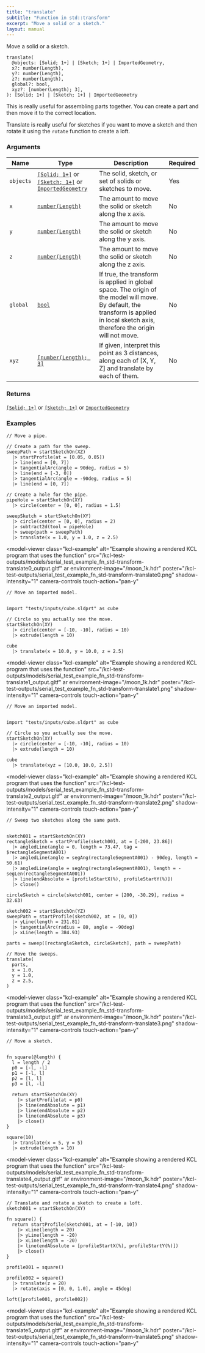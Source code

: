 ```yaml
---
title: "translate"
subtitle: "Function in std::transform"
excerpt: "Move a solid or a sketch."
layout: manual
---
```


Move a solid or a sketch.

```kcl
translate(
  @objects: [Solid; 1+] | [Sketch; 1+] | ImportedGeometry,
  x?: number(Length),
  y?: number(Length),
  z?: number(Length),
  global?: bool,
  xyz?: [number(Length); 3],
): [Solid; 1+] | [Sketch; 1+] | ImportedGeometry
```

This is really useful for assembling parts together. You can create a part
and then move it to the correct location.

Translate is really useful for sketches if you want to move a sketch
and then rotate it using the `rotate` function to create a loft.

### Arguments

| Name | Type | Description | Required |
|----------|------|-------------|----------|
| `objects` | [`[Solid; 1+]`](/docs/kcl-std/types/std-types-Solid) or [`[Sketch; 1+]`](/docs/kcl-std/types/std-types-Sketch) or [`ImportedGeometry`](/docs/kcl-std/types/std-types-ImportedGeometry) | The solid, sketch, or set of solids or sketches to move. | Yes |
| `x` | [`number(Length)`](/docs/kcl-std/types/std-types-number) | The amount to move the solid or sketch along the x axis. | No |
| `y` | [`number(Length)`](/docs/kcl-std/types/std-types-number) | The amount to move the solid or sketch along the y axis. | No |
| `z` | [`number(Length)`](/docs/kcl-std/types/std-types-number) | The amount to move the solid or sketch along the z axis. | No |
| `global` | [`bool`](/docs/kcl-std/types/std-types-bool) | If true, the transform is applied in global space. The origin of the model will move. By default, the transform is applied in local sketch axis, therefore the origin will not move. | No |
| `xyz` | [`[number(Length); 3]`](/docs/kcl-std/types/std-types-number) | If given, interpret this point as 3 distances, along each of [X, Y, Z] and translate by each of them. | No |

### Returns

[`[Solid; 1+]`](/docs/kcl-std/types/std-types-Solid) or [`[Sketch; 1+]`](/docs/kcl-std/types/std-types-Sketch) or [`ImportedGeometry`](/docs/kcl-std/types/std-types-ImportedGeometry)


### Examples

```kcl
// Move a pipe.

// Create a path for the sweep.
sweepPath = startSketchOn(XZ)
  |> startProfile(at = [0.05, 0.05])
  |> line(end = [0, 7])
  |> tangentialArc(angle = 90deg, radius = 5)
  |> line(end = [-3, 0])
  |> tangentialArc(angle = -90deg, radius = 5)
  |> line(end = [0, 7])

// Create a hole for the pipe.
pipeHole = startSketchOn(XY)
  |> circle(center = [0, 0], radius = 1.5)

sweepSketch = startSketchOn(XY)
  |> circle(center = [0, 0], radius = 2)
  |> subtract2d(tool = pipeHole)
  |> sweep(path = sweepPath)
  |> translate(x = 1.0, y = 1.0, z = 2.5)

```


<model-viewer
  class="kcl-example"
  alt="Example showing a rendered KCL program that uses the  function"
  src="/kcl-test-outputs/models/serial_test_example_fn_std-transform-translate0_output.gltf"
  ar
  environment-image="/moon_1k.hdr"
  poster="/kcl-test-outputs/serial_test_example_fn_std-transform-translate0.png"
  shadow-intensity="1"
  camera-controls
  touch-action="pan-y"
>
</model-viewer>

```kcl
// Move an imported model.


import "tests/inputs/cube.sldprt" as cube

// Circle so you actually see the move.
startSketchOn(XY)
  |> circle(center = [-10, -10], radius = 10)
  |> extrude(length = 10)

cube
  |> translate(x = 10.0, y = 10.0, z = 2.5)

```


<model-viewer
  class="kcl-example"
  alt="Example showing a rendered KCL program that uses the  function"
  src="/kcl-test-outputs/models/serial_test_example_fn_std-transform-translate1_output.gltf"
  ar
  environment-image="/moon_1k.hdr"
  poster="/kcl-test-outputs/serial_test_example_fn_std-transform-translate1.png"
  shadow-intensity="1"
  camera-controls
  touch-action="pan-y"
>
</model-viewer>

```kcl
// Move an imported model.


import "tests/inputs/cube.sldprt" as cube

// Circle so you actually see the move.
startSketchOn(XY)
  |> circle(center = [-10, -10], radius = 10)
  |> extrude(length = 10)

cube
  |> translate(xyz = [10.0, 10.0, 2.5])

```


<model-viewer
  class="kcl-example"
  alt="Example showing a rendered KCL program that uses the  function"
  src="/kcl-test-outputs/models/serial_test_example_fn_std-transform-translate2_output.gltf"
  ar
  environment-image="/moon_1k.hdr"
  poster="/kcl-test-outputs/serial_test_example_fn_std-transform-translate2.png"
  shadow-intensity="1"
  camera-controls
  touch-action="pan-y"
>
</model-viewer>

```kcl
// Sweep two sketches along the same path.


sketch001 = startSketchOn(XY)
rectangleSketch = startProfile(sketch001, at = [-200, 23.86])
  |> angledLine(angle = 0, length = 73.47, tag = $rectangleSegmentA001)
  |> angledLine(angle = segAng(rectangleSegmentA001) - 90deg, length = 50.61)
  |> angledLine(angle = segAng(rectangleSegmentA001), length = -segLen(rectangleSegmentA001))
  |> line(endAbsolute = [profileStartX(%), profileStartY(%)])
  |> close()

circleSketch = circle(sketch001, center = [200, -30.29], radius = 32.63)

sketch002 = startSketchOn(YZ)
sweepPath = startProfile(sketch002, at = [0, 0])
  |> yLine(length = 231.81)
  |> tangentialArc(radius = 80, angle = -90deg)
  |> xLine(length = 384.93)

parts = sweep([rectangleSketch, circleSketch], path = sweepPath)

// Move the sweeps.
translate(
  parts,
  x = 1.0,
  y = 1.0,
  z = 2.5,
)

```


<model-viewer
  class="kcl-example"
  alt="Example showing a rendered KCL program that uses the  function"
  src="/kcl-test-outputs/models/serial_test_example_fn_std-transform-translate3_output.gltf"
  ar
  environment-image="/moon_1k.hdr"
  poster="/kcl-test-outputs/serial_test_example_fn_std-transform-translate3.png"
  shadow-intensity="1"
  camera-controls
  touch-action="pan-y"
>
</model-viewer>

```kcl
// Move a sketch.


fn square(@length) {
  l = length / 2
  p0 = [-l, -l]
  p1 = [-l, l]
  p2 = [l, l]
  p3 = [l, -l]

  return startSketchOn(XY)
    |> startProfile(at = p0)
    |> line(endAbsolute = p1)
    |> line(endAbsolute = p2)
    |> line(endAbsolute = p3)
    |> close()
}

square(10)
  |> translate(x = 5, y = 5)
  |> extrude(length = 10)

```


<model-viewer
  class="kcl-example"
  alt="Example showing a rendered KCL program that uses the  function"
  src="/kcl-test-outputs/models/serial_test_example_fn_std-transform-translate4_output.gltf"
  ar
  environment-image="/moon_1k.hdr"
  poster="/kcl-test-outputs/serial_test_example_fn_std-transform-translate4.png"
  shadow-intensity="1"
  camera-controls
  touch-action="pan-y"
>
</model-viewer>

```kcl
// Translate and rotate a sketch to create a loft.
sketch001 = startSketchOn(XY)

fn square() {
  return startProfile(sketch001, at = [-10, 10])
    |> xLine(length = 20)
    |> yLine(length = -20)
    |> xLine(length = -20)
    |> line(endAbsolute = [profileStartX(%), profileStartY(%)])
    |> close()
}

profile001 = square()

profile002 = square()
  |> translate(z = 20)
  |> rotate(axis = [0, 0, 1.0], angle = 45deg)

loft([profile001, profile002])

```


<model-viewer
  class="kcl-example"
  alt="Example showing a rendered KCL program that uses the  function"
  src="/kcl-test-outputs/models/serial_test_example_fn_std-transform-translate5_output.gltf"
  ar
  environment-image="/moon_1k.hdr"
  poster="/kcl-test-outputs/serial_test_example_fn_std-transform-translate5.png"
  shadow-intensity="1"
  camera-controls
  touch-action="pan-y"
>
</model-viewer>


